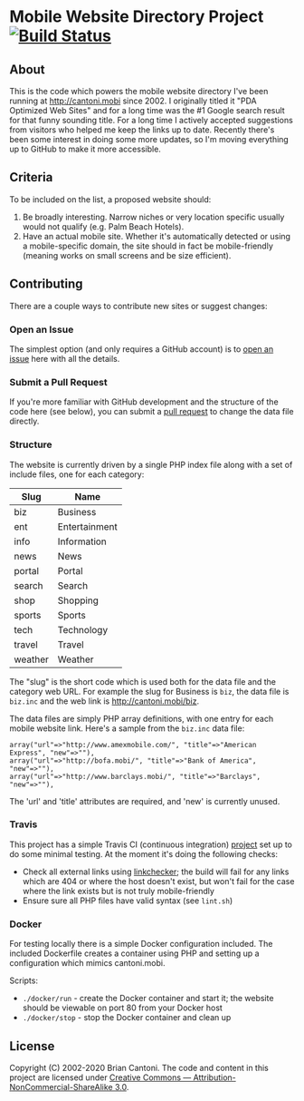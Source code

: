 # Mobile Website Directory Project [![Build Status](https://travis-ci.org/bcantoni/mobile-websites.svg?branch=master)](https://travis-ci.org/bcantoni/mobile-websites)

## About

This is the code which powers the mobile website directory I've been running at <http://cantoni.mobi> since 2002. I originally titled it "PDA Optimized Web Sites" and for a long time was the #1 Google search result for that funny sounding title. For a long time I actively accepted suggestions from visitors who helped me keep the links up to date. Recently there's been some interest in doing some more updates, so I'm moving everything up to GitHub to make it more accessible.

## Criteria

To be included on the list, a proposed website should:

1. Be broadly interesting. Narrow niches or very location specific usually would not qualify (e.g. Palm Beach Hotels).
2. Have an actual mobile site. Whether it's automatically detected or using a mobile-specific domain, the site should in fact be mobile-friendly (meaning works on small screens and be size efficient).

## Contributing

There are a couple ways to contribute new sites or suggest changes:

### Open an Issue

The simplest option (and only requires a GitHub account) is to [open an issue](https://github.com/bcantoni/mobile-websites/issues) here with all the details.

### Submit a Pull Request

If you're more familiar with GitHub development and the structure of the code here (see below), you can submit a [pull request](https://github.com/bcantoni/mobile-websites/pulls) to change the data file directly.

### Structure

The website is currently driven by a single PHP index file along with a set of include files, one for each category:

| Slug    | Name |
| --------|----- |
| biz     | Business |
| ent     | Entertainment |
| info    | Information |
| news    | News |
| portal  | Portal |
| search  | Search |
| shop    | Shopping |
| sports  | Sports |
| tech    | Technology |
| travel  | Travel |
| weather | Weather |

The "slug" is the short code which is used both for the data file and the category web URL. For example the slug for Business is `biz`, the data file is `biz.inc` and the web link is http://cantoni.mobi/biz.

The data files are simply PHP array definitions, with one entry for each mobile website link. Here's a sample from the `biz.inc` data file:

    array("url"=>"http://www.amexmobile.com/", "title"=>"American Express", "new"=>""), 
    array("url"=>"http://bofa.mobi/", "title"=>"Bank of America", "new"=>""), 
    array("url"=>"http://www.barclays.mobi/", "title"=>"Barclays", "new"=>""), 

The 'url' and 'title' attributes are required, and 'new' is currently unused.

### Travis

This project has a simple Travis CI (continuous integration) [project](https://travis-ci.org/bcantoni/mobile-websites.svg?branch=master) set up to do some minimal testing. At the moment it's doing the following checks:

* Check all external links using [linkchecker](https://github.com/linkchecker/linkchecker); the build will fail for any links which are 404 or where the host doesn't exist, but won't fail for the case where the link exists but is not truly mobile-friendly
* Ensure sure all PHP files have valid syntax (see `lint.sh`)

### Docker

For testing locally there is a simple Docker configuration included. The included Dockerfile creates a container using PHP and setting up a configuration which mimics cantoni.mobi.

Scripts:

* `./docker/run` - create the Docker container and start it; the website should be viewable on port 80 from your Docker host
* `./docker/stop` - stop the Docker container and clean up

## License

Copyright (C) 2002-2020 Brian Cantoni. The code and content in this project are licensed under [Creative Commons — Attribution-NonCommercial-ShareAlike 3.0](https://creativecommons.org/licenses/by-nc-sa/3.0/us/).
